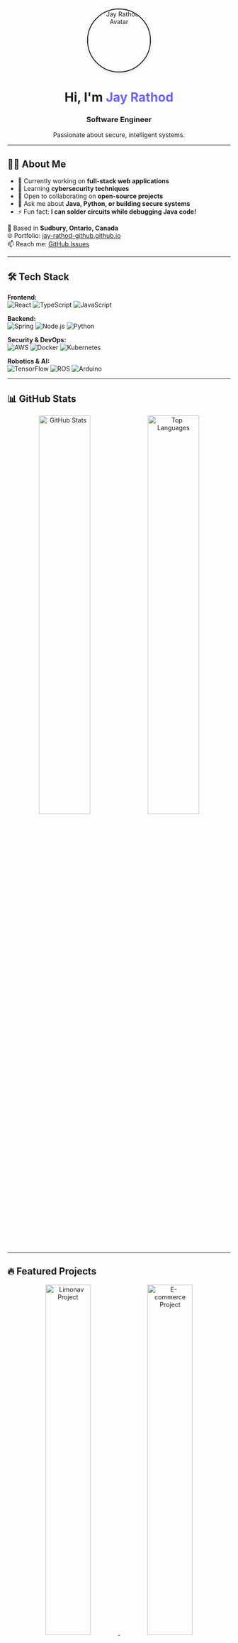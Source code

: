 <p align="center">
  <img src="./assets/technologist.png" alt="Jay Rathod Avatar" width="140" style="border-radius: 50%; border: 2px solid #222; box-shadow: 0 2px 8px #0002;" />
</p>

<h1 align="center">Hi, I'm <span style="color:#6C63FF;">Jay Rathod</span></h1>
<h3 align="center">Software Engineer</h3>

<p align="center">
  Passionate about secure, intelligent systems.
</p>

---

## 👨‍💻 About Me


- 🔭 Currently working on **full-stack web applications**
- 🌱 Learning **cybersecurity techniques**
- 👯 Open to collaborating on **open-source projects**
- 💬 Ask me about **Java, Python, or building secure systems**
- ⚡ Fun fact: **I can solder circuits while debugging Java code!**

📍 Based in **Sudbury, Ontario, Canada**  
🌐 Portfolio: [jay-rathod-github.github.io](https://jay-rathod-github.github.io/)  
📫 Reach me: [GitHub Issues](https://github.com/neversettlejay/neversettlejay/issues)

---

## 🛠️ Tech Stack

**Frontend:**  
![React](https://img.shields.io/badge/-React-61DAFB?logo=react&logoColor=white)
![TypeScript](https://img.shields.io/badge/-TypeScript-3178C6?logo=typescript&logoColor=white)
![JavaScript](https://img.shields.io/badge/-JavaScript-F7DF1E?logo=javascript&logoColor=black)

**Backend:**  
![Spring](https://img.shields.io/badge/-Spring-6DB33F?logo=spring&logoColor=white)
![Node.js](https://img.shields.io/badge/-Node.js-339933?logo=node.js&logoColor=white)
![Python](https://img.shields.io/badge/-Python-3776AB?logo=python&logoColor=white)

**Security & DevOps:**  
![AWS](https://img.shields.io/badge/-AWS-232F3E?logo=amazon-aws&logoColor=white)
![Docker](https://img.shields.io/badge/-Docker-2496ED?logo=docker&logoColor=white)
![Kubernetes](https://img.shields.io/badge/-Kubernetes-326CE5?logo=kubernetes&logoColor=white)

**Robotics & AI:**  
![TensorFlow](https://img.shields.io/badge/-TensorFlow-FF6F00?logo=tensorflow&logoColor=white)
![ROS](https://img.shields.io/badge/-ROS-22314E?logo=ros&logoColor=white)
![Arduino](https://img.shields.io/badge/-Arduino-00979D?logo=arduino&logoColor=white)

---

## 📊 GitHub Stats

<div align="center">
  <img width="48%" src="https://github-readme-stats.vercel.app/api?username=neversettlejay&show_icons=true&theme=tokyonight&count_private=true" alt="GitHub Stats" />
  <img width="48%" src="https://github-readme-stats.vercel.app/api/top-langs/?username=neversettlejay&layout=compact&theme=tokyonight" alt="Top Languages" />
</div>

---

## 🔥 Featured Projects

<div align="center">
  <a href="https://github.com/neversettlejay/limonav">
    <img width="45%" src="https://github-readme-stats.vercel.app/api/pin/?username=neversettlejay&repo=limonav&theme=tokyonight" alt="Limonav Project" />
  </a>
  <a href="https://github.com/neversettlejay/ecommerce">
    <img width="45%" src="https://github-readme-stats.vercel.app/api/pin/?username=neversettlejay&repo=ecommerce&theme=tokyonight" alt="E-commerce Project" />
  </a>
  <a href="https://github.com/neversettlejay/networkInfra_ccna">
    <img width="45%" src="https://github-readme-stats.vercel.app/api/pin/?username=neversettlejay&repo=networkInfra_ccna&theme=tokyonight" />
  </a>
</div>

---

## 🌐 Connect With Me

<div align="center">
  <a href="https://twitter.com/jayneversettle">
    <img src="https://img.shields.io/badge/-Twitter/X-1DA1F2?logo=x&logoColor=white" alt="Twitter/X" />
  </a>
  &nbsp;
  <a href="https://linkedin.com/in/jayrathod-ca">
    <img src="https://img.shields.io/badge/-LinkedIn-0A66C2?logo=linkedin&logoColor=white" alt="LinkedIn" />
  </a>
  &nbsp;
  <a href="https://leetcode.com/jayneversettle/">
    <img src="https://img.shields.io/badge/-LeetCode-FFA116?logo=leetcode&logoColor=white" alt="LeetCode" />
  </a>
</div>

<p align="center">
  <img src="https://komarev.com/ghpvc/?username=neversettlejay&color=blueviolet" alt="Profile views" />
</p>